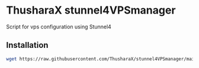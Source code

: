 # ThusharaX stunnel4VPSmanager

Script for vps configuration using Stunnel4

## Installation

```bash
wget https://raw.githubusercontent.com/ThusharaX/stunnel4VPSmanager/main/stunnel4VPSmanager.sh && chmod +x stunnel4VPSmanager.sh && ./stunnel4VPSmanager.sh
```
